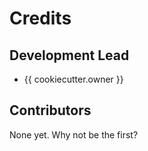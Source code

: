 # Credits

Development Lead
----------------

* {{ cookiecutter.owner }}

Contributors
------------

None yet. Why not be the first?
